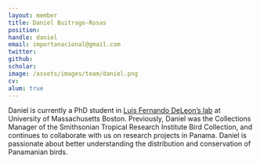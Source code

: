 ```yaml
---
layout: member
title: Daniel Buitrago-Rosas
position: 
handle: daniel
email: importanacional@gmail.com
twitter:
github:
scholar:
image: /assets/images/team/daniel.png
cv:
alum: true
---
```


Daniel is currently a PhD student in [Luis Fernando DeLeon’s lab](http://www.ldeleon.net) at University of Massachusetts Boston. Previously, Daniel was the Collections Manager of the Smithsonian Tropical Research Institute Bird Collection, and continues to collaborate with us on research projects in Panama. Daniel is passionate about better understanding the distribution and conservation of Panamanian birds.